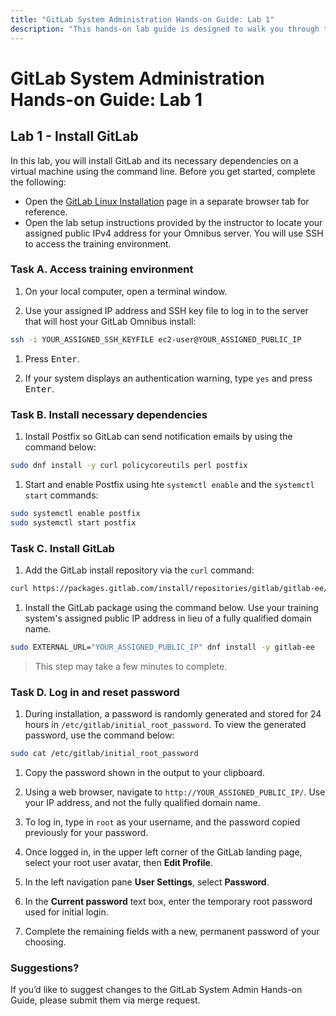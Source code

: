 ```yaml
---
title: "GitLab System Administration Hands-on Guide: Lab 1"
description: "This hands-on lab guide is designed to walk you through the lab exercises used in the GitLab System Administration course."
---
```


# GitLab System Administration Hands-on Guide: Lab 1

## Lab 1 - Install GitLab 

In this lab, you will install GitLab and its necessary dependencies on a virtual machine using the command line.
Before you get started, complete the following:

- Open the [GitLab Linux Installation](https://about.gitlab.com/install/#almalinux-8) page in a separate browser tab for reference.
- Open the lab setup instructions provided by the instructor to locate your assigned public IPv4 address for your Omnibus server. You will use SSH to access the training environment.

### Task A. Access training environment

1. On your local computer, open a terminal window.

1. Use your assigned IP address and SSH key file to log in to the server that will host your GitLab Omnibus install:

```bash
ssh -i YOUR_ASSIGNED_SSH_KEYFILE ec2-user@YOUR_ASSIGNED_PUBLIC_IP
```

1. Press <kbd>Enter</kbd>.

1. If your system displays an authentication warning, type `yes` and press <kbd>Enter</kbd>.

### Task B. Install necessary dependencies

1. Install Postfix so GitLab can send notification emails by using the command below:

```bash
sudo dnf install -y curl policycoreutils perl postfix
```

1. Start and enable Postfix using hte ```systemctl enable``` and the ```systemctl start``` commands:

```bash
sudo systemctl enable postfix
sudo systemctl start postfix
```

### Task C. Install GitLab

1. Add the GitLab install repository via the ```curl``` command:

```bash
curl https://packages.gitlab.com/install/repositories/gitlab/gitlab-ee/script.rpm.sh | sudo bash
```

1. Install the GitLab package using the command below. Use your training system's assigned public IP address in lieu of a fully qualified domain name.

```bash
sudo EXTERNAL_URL="YOUR_ASSIGNED_PUBLIC_IP" dnf install -y gitlab-ee
```

> This step may take a few minutes to complete.

### Task D. Log in and reset password

1. During installation, a password is randomly generated and stored for 24 hours in `/etc/gitlab/initial_root_password`. To view the generated password, use the command below:

```bash
sudo cat /etc/gitlab/initial_root_password
```

1. Copy the password shown in the output to your clipboard.

1. Using a web browser, navigate to `http://YOUR_ASSIGNED_PUBLIC_IP/`. Use your IP address, and not the fully qualified domain name.

1. To log in, type in `root` as your username, and the password copied previously for your password.

1. Once logged in, in the upper left corner of the GitLab landing page, select your root user avatar, then **Edit Profile**.

1. In the left navigation pane **User Settings**, select **Password**.

1. In the **Current password** text box, enter the temporary root password used for initial login.

1. Complete the remaining fields with a new, permanent password of your choosing.

### Suggestions?

If you’d like to suggest changes to the GitLab System Admin Hands-on Guide, please submit them via merge request.


